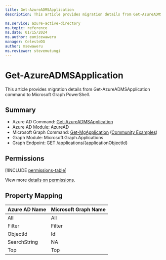 ```yaml
---
title: Get-AzureADMSApplication
description: This article provides migration details from Get-AzureADMSApplication command to Microsoft Graph PowerShell.

ms.service: azure-active-directory
ms.topic: reference
ms.date: 01/15/2024
ms.author: eunicewaweru
manager: CelesteDG
author: msewaweru
ms.reviewer: stevemutungi
---
```


# Get-AzureADMSApplication

This article provides migration details from Get-AzureADMSApplication command to Microsoft Graph PowerShell.

## Summary

+ Azure AD Command: [Get-AzureADMSApplication](/powershell/module/azuread/get-azureadmsapplication)
+ Azure AD Module: AzureAD
+ Microsoft Graph Command: [Get-MgApplication](/powershell/module/microsoft.graph.applications/get-mgapplication) ([Community Examples](https://github.com/orgs/msgraph/discussions?discussions_q=Get-MgApplication))
+ Graph Module: Microsoft.Graph.Applications
+ Graph Endpoint:  GET /applications/{applicationObjectId}

## Permissions

[!INCLUDE [permissions-table](~/graphref/api-reference/v1.0/includes/permissions/application-get-permissions.md)]

View more [details on permissions](/graph/api/application-get#permissions).

## Property Mapping

|Azure AD Name|Microsoft Graph Name|
|---|---|
|All|All|
|Filter|Filter|
|ObjectId|Id|
|SearchString|NA|
|Top|Top|